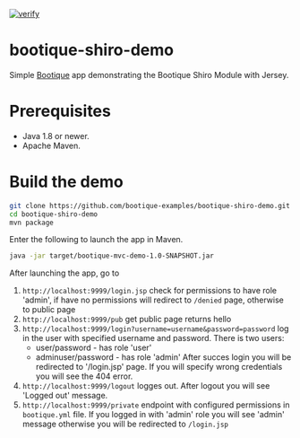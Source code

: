 [![verify](https://github.com/bootique-examples/bootique-shiro-demo/actions/workflows/verify.yml/badge.svg)](https://github.com/bootique-examples/bootique-shiro-demo/actions/workflows/verify.yml)
# bootique-shiro-demo

Simple [Bootique](http://bootique.io) app demonstrating the Bootique Shiro Module with Jersey.

# Prerequisites
* Java 1.8 or newer.
* Apache Maven.

# Build the demo

```bash
git clone https://github.com/bootique-examples/bootique-shiro-demo.git
cd bootique-shiro-demo
mvn package
```
Enter the following to launch the app in Maven.

```bash
java -jar target/bootique-mvc-demo-1.0-SNAPSHOT.jar
```

After launching the app, go to

1. `http://localhost:9999/login.jsp` check for permissions to have role 'admin', if have no permissions will redirect to `/denied` page, otherwise to public page
2. `http://localhost:9999/pub` get public page returns hello
3. `http://localhost:9999/login?username=username&password=password` log in the user with specified username and password.
    There is two users:
    * user/password - has role 'user'
    * adminuser/password - has role 'admin'
    After succes login you will be redirected to '/login.jsp' page. If you will specify wrong credentials you will see the 404 error.
4.  `http://localhost:9999/logout` logges out. After logout you will see 'Logged out' message.
5.  `http://localhost:9999/private` endpoint with configured  permissions in `bootique.yml` file. 
If you logged in with 'admin' role you will see 'admin' message otherwise you will be redirected to `/login.jsp`


